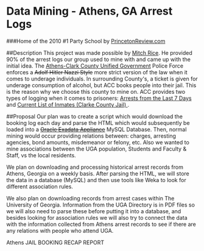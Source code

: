 Data Mining - Athens, GA Arrest Logs
====================

###Home of the 2010 #1 Party School by [PrincetonReview.com](http://www.princetonreview.com/)


##Description
This project was made possible by [Mitch Rice](https://github.com/ricemitc). He provided 90% of the arrest logs our group used to mine with and came up with the initial idea. The [Athens-Clark County Unified Government](http://athensclarkecounty.com/) Police Force enforces a ~~Adolf Hitler Nazzi Style~~ more strict version of the law when it comes to underage individuals. In surrounding County's, a ticket is given for underage consumption of alcohol, but ACC books people into their jail. This is the reason why we choose this county to mine on. ACC provides two types of logging when it comes to prisoners: [Arrests from the Last 7 Days](http://athensclarkecounty.com/1298/Arrests-from-the-Last-7-Days) and [Current List of Inmates (Clarke County Jail) ](http://athensclarkecounty.com/1299/Current-List-of-Inmates-Clarke-County-Ja).

##Proposal
Our plan was to create a script which would download the booking log each day and parse the HTML which would subsequently be loaded into a ~~[Oracle Exadata Appliance](http://www.oracle.com/us/products/database/exadata/overview/index.html)~~ MySQL Database. Then, normal mining would occur providing relations between: charges, arresting agencies, bond amounts, misdemeanor or felony, etc. Also we wanted to mine associations between the UGA population, Students and Faculty & Staff, vs the local residents.



We plan on downloading and processing historical arrest records from Athens, Georgia on a weekly 
basis. After parsing the HTML, we will store the data in a database (MySQL) and then use tools like 
Weka to look for different association rules.

We also plan on downloading records from arrest cases within The University of Georgia. Information 
from the UGA Directory is in PDF files so we will also need to parse these before putting it into a 
database, and besides looking for association rules we will also try to connect the data with the 
information collected from Athens arrest records to see if there are any relations with people who attend 
UGA.

Athens JAIL BOOKING RECAP REPORT


